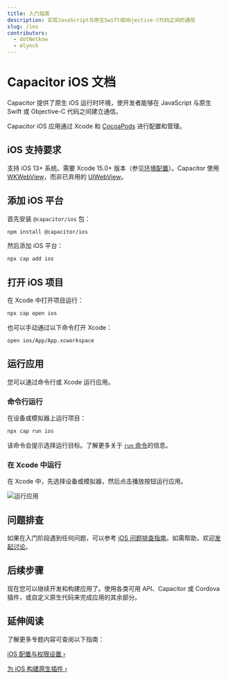 ```yaml
---
title: 入门指南
description: 实现JavaScript与原生Swift或Objective-C代码之间的通信
slug: /ios
contributors:
  - dotNetkow
  - mlynch
---
```


# Capacitor iOS 文档

Capacitor 提供了原生 iOS 运行时环境，使开发者能够在 JavaScript 与原生 Swift 或 Objective-C 代码之间建立通信。

Capacitor iOS 应用通过 Xcode 和 [CocoaPods](https://cocoapods.org/) 进行配置和管理。

## iOS 支持要求

支持 iOS 13+ 系统。需要 Xcode 15.0+ 版本（参见[环境配置](/main/getting-started/environment-setup.md#ios-requirements)）。Capacitor 使用 [WKWebView](https://developer.apple.com/documentation/webkit/wkwebview)，而非已弃用的 [UIWebView](https://developer.apple.com/documentation/uikit/uiwebview)。

## 添加 iOS 平台

首先安装 `@capacitor/ios` 包：

```bash
npm install @capacitor/ios
```

然后添加 iOS 平台：

```bash
npx cap add ios
```

## 打开 iOS 项目

在 Xcode 中打开项目运行：

```bash
npx cap open ios
```

也可以手动通过以下命令打开 Xcode：

```bash
open ios/App/App.xcworkspace
```

## 运行应用

您可以通过命令行或 Xcode 运行应用。

### 命令行运行

在设备或模拟器上运行项目：

```bash
npx cap run ios
```

该命令会提示选择运行目标。了解更多关于 [`run` 命令](/cli/commands/run.md)的信息。

### 在 Xcode 中运行

在 Xcode 中，先选择设备或模拟器，然后点击播放按钮运行应用。

![运行应用](/img/v6/docs/ios/running.png)

## 问题排查

如果在入门阶段遇到任何问题，可以参考 [iOS 问题排查指南](/main/ios/troubleshooting.md)。如需帮助，欢迎[发起讨论](https://github.com/ionic-team/capacitor/discussions/)。

## 后续步骤

现在您可以继续开发和构建应用了。使用各类可用 API、Capacitor 或 Cordova 插件，或自定义原生代码来完成应用的其余部分。

## 延伸阅读

了解更多专题内容可查阅以下指南：

[iOS 配置与权限设置 &#8250;](/main/ios/configuration.md)

[为 iOS 构建原生插件 &#8250;](/plugins/creating-plugins/ios-guide.md)